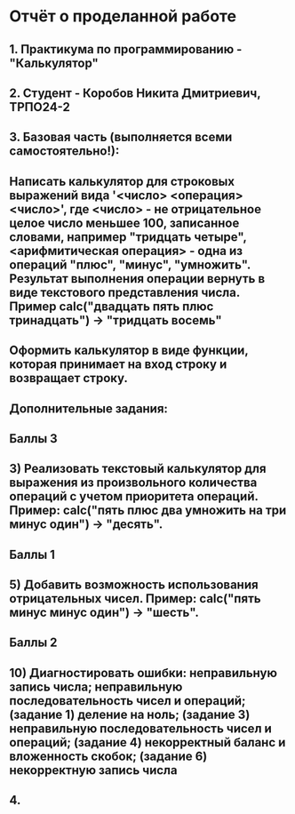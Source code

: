 # Отчёт о проделанной работе
## 1. Практикума по программированию - "Калькулятор"
## 2. Студент - Коробов Никита Дмитриевич, ТРПО24-2
## 3. Базовая часть (выполняется всеми самостоятельно!):
## Написать калькулятор для строковых выражений вида '<число> <операция> <число>', где <число> - не отрицательное целое число меньшее 100, записанное словами, например "тридцать четыре", <арифмитическая операция> - одна из операций "плюс", "минус", "умножить". Результат выполнения операции вернуть в виде текстового представления числа. Пример calc("двадцать пять плюс тринадцать") -> "тридцать восемь"
## Оформить калькулятор в виде функции, которая принимает на вход строку и возвращает строку.

## Дополнительные задания:

## Баллы 3
## 3)	Реализовать текстовый калькулятор для выражения из произвольного количества операций с учетом приоритета операций. Пример: calc("пять плюс два умножить на три минус один") -> "десять".

## Баллы 1
## 5)	Добавить возможность использования отрицательных чисел. Пример: calc("пять минус минус один") -> "шесть". 

## Баллы 2
## 10) Диагностировать ошибки: неправильную запись числа; неправильную последовательность чисел и операций; (задание 1) деление на ноль; (задание 3) неправильную последовательность чисел и операций; (задание 4) некорректный баланс и вложенность скобок; (задание 6) некорректную запись числа 

## 4.
